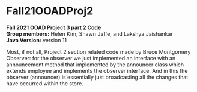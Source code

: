 # Fall21OOADProj2

**Fall 2021 OOAD Project 3 part 2 Code** <br />
**Group members:** Helen Kim, Shawn Jaffe, and Lakshya Jaishankar <br />
**Java Version:** version 11

Most, if not all, Project 2 section related code made by Bruce Montgomery <br />
Observer: for the observer we just implemented an interface with an announcement method that implemented by the announcer class which extends employee and implements the observer interface. And in this the observer (announcer) is essentially just broadcasting all the changes that have occurred within the store.

